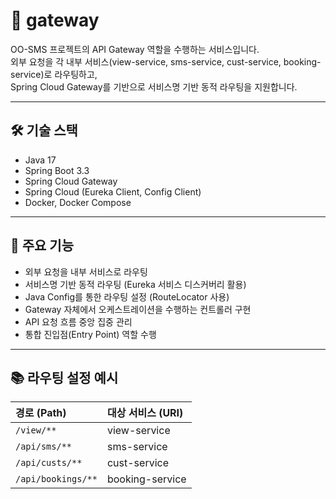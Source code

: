 # 🚪 gateway

OO-SMS 프로젝트의 API Gateway 역할을 수행하는 서비스입니다.  
외부 요청을 각 내부 서비스(view-service, sms-service, cust-service, booking-service)로 라우팅하고,  
Spring Cloud Gateway를 기반으로 서비스명 기반 동적 라우팅을 지원합니다.

---

## 🛠 기술 스택

- Java 17
- Spring Boot 3.3
- Spring Cloud Gateway
- Spring Cloud (Eureka Client, Config Client)
- Docker, Docker Compose

---

## 🧩 주요 기능

- 외부 요청을 내부 서비스로 라우팅
- 서비스명 기반 동적 라우팅 (Eureka 서비스 디스커버리 활용)
- Java Config를 통한 라우팅 설정 (RouteLocator 사용)
- Gateway 자체에서 오케스트레이션을 수행하는 컨트롤러 구현
- API 요청 흐름 중앙 집중 관리
- 통합 진입점(Entry Point) 역할 수행

---

## 📚 라우팅 설정 예시

| 경로 (Path)      | 대상 서비스 (URI)        |
|:-----------------|:-------------------------|
| `/view/**`        | view-service              |
| `/api/sms/**`     | sms-service               |
| `/api/custs/**`   | cust-service              |
| `/api/bookings/**`| booking-service           |

